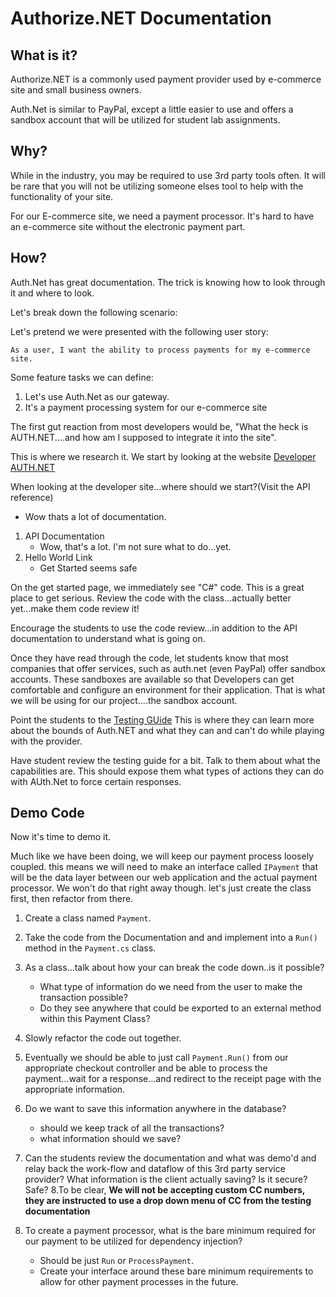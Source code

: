 # Authorize.NET Documentation

## What is it?
Authorize.NET is a commonly used payment provider used
by e-commerce site and small business owners. 

Auth.Net is similar to PayPal, except a little easier to use
and offers a sandbox account that will be utilized for student lab assignments.

## Why?
While in the industry, you may be required to use 3rd party tools often. 
It will be rare that you will not be utilizing someone elses tool to help with the functionality of your site. 

For our E-commerce site, we need a payment processor. It's hard to have an e-commerce site without the electronic payment part. 

## How?
Auth.Net has great documentation. The trick is knowing how to look through it and where to look.

Let's break down the following scenario:

Let's pretend we were presented with the following user story:
```
As a user, I want the ability to process payments for my e-commerce site.
```

Some feature tasks we can define:

1. Let's use Auth.Net as our gateway. 
2. It's a payment processing system for our e-commerce site

The first gut reaction from most developers would be, "What the heck is AUTH.NET....and how am I supposed to integrate it into the site".

This is where we research it. We start by looking at the website
[Developer AUTH.NET](https://developer.authorize.net/)

When looking at the developer site...where should we start?(Visit the API reference)

- Wow thats a lot of documentation. 

1. API Documentation
    - Wow, that's a lot. I'm not sure what to do...yet.
2. Hello World Link
   - Get Started seems safe

On the get started page, we immediately see "C#" code. This is a great place to get serious. Review the code with the class...actually better yet...make them code review it!

Encourage the students to use the code review...in addition to the API documentation to understand 
what is going on.

Once they have read through the code, let students know that most companies that offer services, such as auth.net (even PayPal) offer sandbox accounts. These sandboxes are available so that Developers can get comfortable and configure an environment for their application. That is what we will be using for our project....the sandbox account. 

Point the students to the [Testing GUide](https://developer.authorize.net/hello_world/testing_guide/)
This is where they can learn more about the bounds of Auth.NET and what they can and can't do while playing with the provider.

Have student review the testing guide for a bit. Talk to them about
what the capabilities are. This should expose them what types of actions they can do
with AUth.Net to force certain responses. 


## Demo Code

Now it's time to demo it.

Much like we have been doing, we will keep our payment process loosely coupled.
this means we will need to make an interface called `IPayment` that will be the data layer
between our web application and the actual payment processor. We won't do that right away though.
let's just create the class first, then refactor from there. 

1. Create a class named `Payment`.
2. Take the code from the Documentation and and implement into a `Run()` method in the `Payment.cs` class.
3. As a class...talk about how your can break the code down..is it possible?
    - What type of information do we need from the user to make the transaction possible?
    - Do they see anywhere that could be exported to an external method within this Payment Class?
4. Slowly refactor the code out together.
5. Eventually we should be able to just call `Payment.Run()` from our appropriate checkout controller and be able to process the payment...wait for a response...and redirect to the receipt page with the appropriate information.
6. Do we want to save this information anywhere in the database?
    - should we keep track of all the transactions?
    - what information should we save?
7. Can the students review the documentation and what was demo'd and relay back the work-flow and dataflow of this 3rd party service provider? What information is the client actually saving? Is it secure? Safe?
8.To be clear, **We will not be accepting custom CC numbers, they are instructed to use a drop down menu of CC from the testing documentation**

9. To create a payment processor, what is the bare minimum required for our payment to be utilized for dependency injection?
    - Should be just `Run` or `ProcessPayment`. 
    - Create your interface around these bare minimum requirements to allow for other payment processes in the future. 
